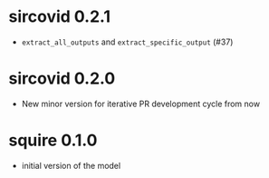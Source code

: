 # sircovid 0.2.1

* `extract_all_outputs` and `extract_specific_output` (#37)

# sircovid 0.2.0

* New minor version for iterative PR development cycle from now

# squire 0.1.0

* initial version of the model
